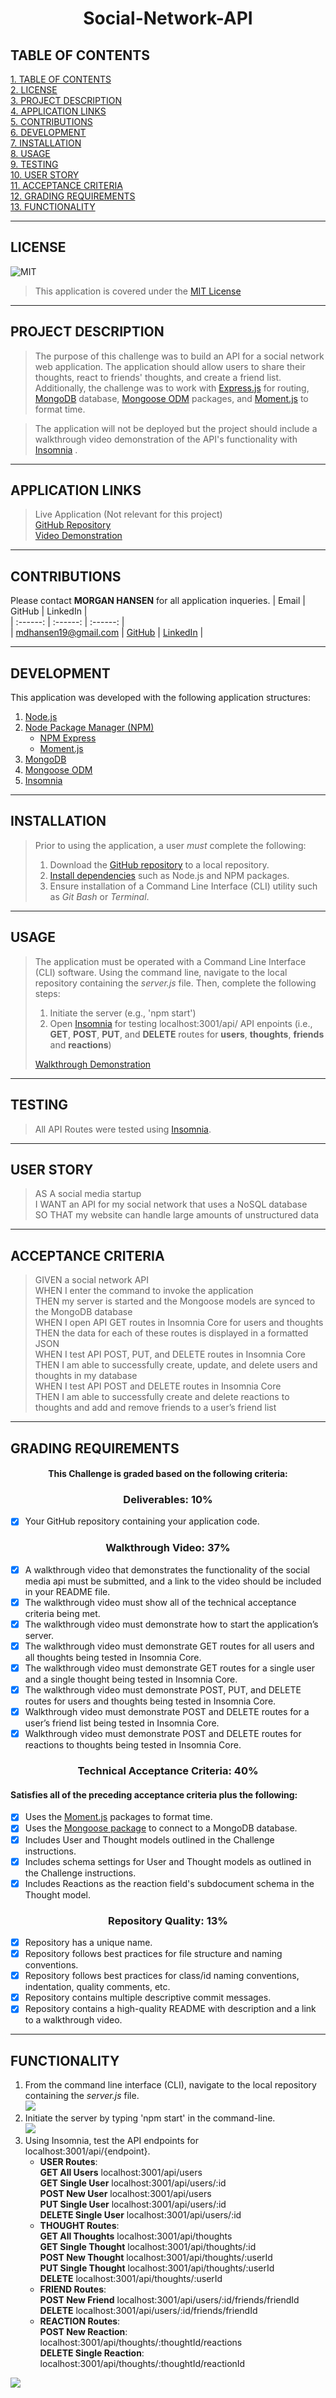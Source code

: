 # <div align="center">**Social-Network-API**</div>

## **TABLE OF CONTENTS**    
[1. TABLE OF CONTENTS](#TABLE-OF-CONTENTS)  
[2. LICENSE](#LICENSE)  
[3. PROJECT DESCRIPTION](#PROJECT-DESCRIPTION)  
[4. APPLICATION LINKS](#APPLICATION-LINKS)  
[5. CONTRIBUTIONS](#CONTRIBUTIONS)  
[6. DEVELOPMENT](#DEVELOPMENT)  
[7. INSTALLATION](#INSTALLATION)   
[8. USAGE](#USAGE)   
[9. TESTING](#TESTING)  
[10. USER STORY](#USER-STORY)  
[11. ACCEPTANCE CRITERIA](#ACCEPTANCE-CRITERIA)   
[12. GRADING REQUIREMENTS](#GRADING-REQUIREMENTS)    
[13. FUNCTIONALITY](#FUNCTIONALITY)  

---

## **LICENSE**  
![MIT](https://img.shields.io/badge/License-MIT-blue.svg)
> This application is covered under the [MIT License](https://opensource.org/licenses/MIT)    

---

## **PROJECT DESCRIPTION**
> The purpose of this challenge was to build an API for a social network web application. The application should allow users to share their thoughts, react to friends' thoughts, and create a friend list. Additionally, the challenge was to work with [Express.js](https://www.npmjs.com/package/express) for routing, [MongoDB](https://www.mongodb.com/) database, [Mongoose ODM](https://mongoosejs.com/) packages, and [Moment.js](https://momentjs.com/) to format time.

> The application will not be deployed but the project should include a walkthrough video demonstration of the API's functionality with [Insomnia](https://insomnia.rest/) .

---

## **APPLICATION LINKS**
> Live Application (Not relevant for this project)  
> [GitHub Repository](https://github.com/mhans19/social-network-api)  
> [Video Demonstration](????????????????????????)  

---

## **CONTRIBUTIONS**   
Please contact **MORGAN HANSEN** for all application inqueries.
| Email | GitHub | LinkedIn |  
| :------: | :------: |  :------: |  
| <mdhansen19@gmail.com> | [GitHub](https://github.com/mhans19?tab=repositories) |  [LinkedIn](https://www.linkedin.com/in/morgan-hansen-47235872/?challengeId=AQF6MR471a-pZgAAAXMTL5e4xLqg_LNW5yawcXgk_uUmLrzsXk5ehOnzlQuK2dOVeX4ARtJwxmcHQrQhtgL_jM96wbBzhLvmAA&submisksionId=813167e8-8027-1e16-5911-1c143c23561f) |    
  
---

## **DEVELOPMENT**  
This application was developed with the following application structures:  
1. [Node.js](https://nodejs.org/en/)  
2. [Node Package Manager (NPM)](https://www.npmjs.com/) 
    + [NPM Express](https://www.npmjs.com/package/express) 
    + [Moment.js](https://momentjs.com/)  
3. [MongoDB](https://www.mongodb.com/)
4. [Mongoose ODM](https://mongoosejs.com/)    
5. [Insomnia](https://insomnia.rest/)  

---

## **INSTALLATION**
> Prior to using the application, a user *must* complete the following:  
> 1. Download the [GitHub repository](https://github.com/mhans19/social-network-api) to a local repository. 
> 2. [Install dependencies](#DEVELOPMENT) such as Node.js and NPM packages.  
> 3. Ensure installation of a Command Line Interface (CLI) utility such as *Git Bash* or *Terminal*.

---

## **USAGE**
> The application must be operated with a Command Line Interface (CLI) software. Using the command line, navigate to the local repository containing the *server.js* file. Then, complete the following steps:    
> 1. Initiate the server (e.g., 'npm start')  
> 2. Open [Insomnia](https://insomnia.rest/) for testing localhost:3001/api/ API enpoints (i.e., **GET**, **POST**, **PUT**, and **DELETE** routes for **users**, **thoughts**, **friends** and **reactions**)  
> 
> [Walkthrough Demonstration](????????????????????)  

---

## **TESTING**
> All API Routes were tested using [Insomnia](https://insomnia.rest/).  

---

## **USER STORY**  
> AS A social media startup  
> I WANT an API for my social network that uses a NoSQL database  
> SO THAT my website can handle large amounts of unstructured data   

---

## **ACCEPTANCE CRITERIA**
> GIVEN a social network API  
> WHEN I enter the command to invoke the application  
> THEN my server is started and the Mongoose models are synced to the MongoDB database  
> WHEN I open API GET routes in Insomnia Core for users and thoughts  
> THEN the data for each of these routes is displayed in a formatted JSON  
> WHEN I test API POST, PUT, and DELETE routes in Insomnia Core  
> THEN I am able to successfully create, update, and delete users and thoughts in my database  
> WHEN I test API POST and DELETE routes in Insomnia Core  
> THEN I am able to successfully create and delete reactions to thoughts and add and remove friends to a user’s friend list  
  
---

## **GRADING REQUIREMENTS**
#### <div align="center">This Challenge is graded based on the following criteria:</div>
### **<div align="center">Deliverables: 10%</div>**
- [x] Your GitHub repository containing your application code.

### **<div align="center">Walkthrough Video: 37%</div>**
- [x] A walkthrough video that demonstrates the functionality of the social media api must be submitted, and a link to the video should be included in your README file.
- [x] The walkthrough video must show all of the technical acceptance criteria being met.
- [x] The walkthrough video must demonstrate how to start the application’s server.
- [x] The walkthrough video must demonstrate GET routes for all users and all thoughts being tested in Insomnia Core.
- [x] The walkthrough video must demonstrate GET routes for a single user and a single thought being tested in Insomnia Core.
- [x] The walkthrough video must demonstrate POST, PUT, and DELETE routes for users and thoughts being tested in Insomnia Core.
- [x] Walkthrough video must demonstrate POST and DELETE routes for a user’s friend list being tested in Insomnia Core.
- [x] Walkthrough video must demonstrate POST and DELETE routes for reactions to thoughts being tested in Insomnia Core.

### **<div align="center">Technical Acceptance Criteria: 40%</div>**
#### **Satisfies all of the preceding acceptance criteria plus the following:**
- [x] Uses the [Moment.js](https://momentjs.com/) packages to format time.
- [x] Uses the [Mongoose package](https://mongoosejs.com/) to connect to a MongoDB database.
- [x] Includes User and Thought models outlined in the Challenge instructions.
- [x] Includes schema settings for User and Thought models as outlined in the Challenge instructions.
- [x] Includes Reactions as the reaction field's subdocument schema in the Thought model.

### **<div align="center">Repository Quality: 13%</div>**
- [x] Repository has a unique name.
- [x] Repository follows best practices for file structure and naming conventions.
- [x] Repository follows best practices for class/id naming conventions, indentation, quality comments, etc.
- [x] Repository contains multiple descriptive commit messages.
- [x] Repository contains a high-quality README with description and a link to a walkthrough video.

---

## **FUNCTIONALITY**  
1. From the command line interface (CLI), navigate to the local repository containing the *server.js* file.   
![](/assets/images/localRepo.PNG)   
2. Initiate the server by typing 'npm start' in the command-line.   
![](/assets/images/startServer.PNG)   
3. Using Insomnia, test the API endpoints for localhost:3001/api/{endpoint}.   
    + **USER Routes**:   
        **GET All Users** localhost:3001/api/users  
        **GET Single User** localhost:3001/api/users/:id  
        **POST New User** localhost:3001/api/users   
        **PUT Single User** localhost:3001/api/users/:id  
        **DELETE Single User** localhost:3001/api/users/:id    
    + **THOUGHT Routes**:   
        **GET All Thoughts** localhost:3001/api/thoughts  
        **GET Single Thought** localhost:3001/api/thoughts/:id  
        **POST New Thought** localhost:3001/api/thoughts/:userId  
        **PUT Single Thought** localhost:3001/api/thoughts/:userId  
        **DELETE** localhost:3001/api/thoughts/:userId     
    + **FRIEND Routes**:   
        **POST New Friend** localhost:3001/api/users/:id/friends/friendId   
        **DELETE** localhost:3001/api/users/:id/friends/friendId   
    + **REACTION Routes**:    
        **POST New Reaction**: localhost:3001/api/thoughts/:thoughtId/reactions    
        **DELETE Single Reaction**: localhost:3001/api/thoughts/:thoughtId/reactionId    
    
![](/assets/images/insomnia.PNG) 